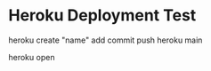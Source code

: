 # Heroku Deployment Test

<!-- Sometimes heroku login -->

heroku create "name"
add
commit
push heroku main

heroku open
